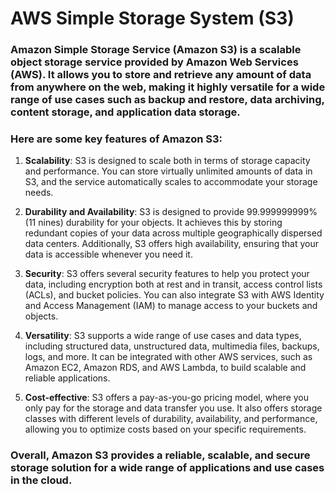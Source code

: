 # AWS Simple Storage System (S3)

### Amazon Simple Storage Service (Amazon S3) is a scalable object storage service provided by Amazon Web Services (AWS). It allows you to store and retrieve any amount of data from anywhere on the web, making it highly versatile for a wide range of use cases such as backup and restore, data archiving, content storage, and application data storage.

### Here are some key features of Amazon S3:

1. **Scalability**: S3 is designed to scale both in terms of storage capacity and performance. You can store virtually unlimited amounts of data in S3, and the service automatically scales to accommodate your storage needs.

2. **Durability and Availability**: S3 is designed to provide 99.999999999% (11 nines) durability for your objects. It achieves this by storing redundant copies of your data across multiple geographically dispersed data centers. Additionally, S3 offers high availability, ensuring that your data is accessible whenever you need it.

3. **Security**: S3 offers several security features to help you protect your data, including encryption both at rest and in transit, access control lists (ACLs), and bucket policies. You can also integrate S3 with AWS Identity and Access Management (IAM) to manage access to your buckets and objects.

4. **Versatility**: S3 supports a wide range of use cases and data types, including structured data, unstructured data, multimedia files, backups, logs, and more. It can be integrated with other AWS services, such as Amazon EC2, Amazon RDS, and AWS Lambda, to build scalable and reliable applications.

5. **Cost-effective**: S3 offers a pay-as-you-go pricing model, where you only pay for the storage and data transfer you use. It also offers storage classes with different levels of durability, availability, and performance, allowing you to optimize costs based on your specific requirements.

### Overall, Amazon S3 provides a reliable, scalable, and secure storage solution for a wide range of applications and use cases in the cloud.

